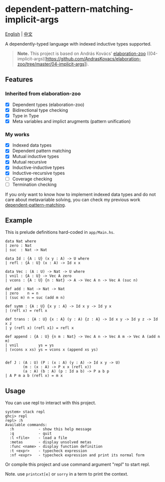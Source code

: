 # dependent-pattern-matching-implicit-args

[English](README.md) | [中文](README-zh.md)

A dependently-typed language with indexed inductive types supported. 

> __Note.__ This project is based on András Kovács' [elaboration-zoo](https://github.com/AndrasKovacs/elaboration-zoo) ((04-implicit-args)[https://github.com/AndrasKovacs/elaboration-zoo/tree/master/04-implicit-args]).

## Features

### Inherited from elaboration-zoo
- [x] Dependent types (elaboration-zoo)
- [x] Bidirectional type checking 
- [x] Type in Type
- [x] Meta variables and implict arugments (pattern unification)

### My works
- [x] Indexed data types
- [x] Dependent pattern matching
- [x] Mutual inductive types
- [x] Mutual recursive
- [x] Inductive-inductive types
- [x] Inductive-recursive types
- [ ] Coverage checking
- [ ] Termination checking

If you only want to know how to implement indexed data types and do not care about metavariable solving, you can check my previous work [dependent-pattern-matching](http://github.com/KonjacSource/dependent-pattern-matching).

## Example

This is prelude definitions hard-coded in `app/Main.hs`.

```lean
data Nat where
| zero : Nat
| suc  : Nat -> Nat

data Id : {A : U} (x y : A) -> U where
| refl : {A : U} (x : A) -> Id x x

data Vec : (A : U) -> Nat -> U where
| vnil : {A : U} -> Vec A zero
| vcons : {A : U} {n : Nat} -> A -> Vec A n -> Vec A (suc n)

def add : Nat -> Nat -> Nat
| zero    n = n
| (suc m) n = suc (add m n)

def symm : {A : U} {x y : A} -> Id x y -> Id y x
| (refl x) = refl x

def trans : {A : U} {x : A} (y : A) {z : A} -> Id x y -> Id y z -> Id x z
| y (refl x) (refl x1) = refl x

def append : {A : U} {n m : Nat} -> Vec A n -> Vec A m -> Vec A (add n m)
| vnil         ys = ys
| (vcons x xs) ys = vcons x (append xs ys)


def J : (A : U) (P : (x : A) (y : A) -> Id x y -> U) 
        (m : (x : A) -> P x x (refl x))
        (a : A) (b : A) (p : Id a b) -> P a b p
| A P m a b (refl x) = m x
```

## Usage 

You can use repl to interact with this project.

```
system> stack repl
ghci> repl 
repl> :h  
Available commands:
  :h           - show this help message
  :q           - quit
  :l <file>    - load a file
  :metas       - display unsolved metas
  :func <name> - display function definition
  :t <expr>    - typecheck expression
  :nf <expr>   - typecheck expression and print its normal form
```

Or compile this project and use command argument "repl" to start repl.

Note. use `printcxt[e]` or `sorry` in a term to print the context.